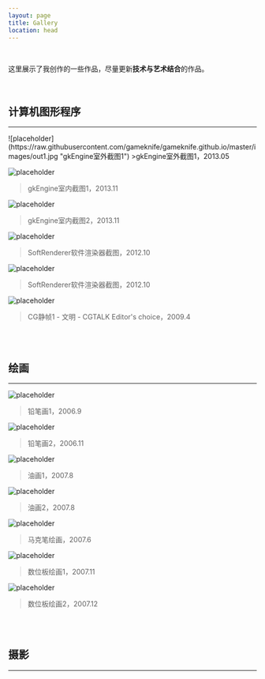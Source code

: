 ```yaml
---
layout: page
title: Gallery
location: head
---
```


<br>

这里展示了我创作的一些作品，尽量更新**技术与艺术结合**的作品。

<br>

计算机图形程序
---
<hr>
![placeholder](https://raw.githubusercontent.com/gameknife/gameknife.github.io/master/images/out1.jpg "gkEngine室外截图1")
>gkEngine室外截图1，2013.05

![placeholder](https://raw.githubusercontent.com/gameknife/gameknife.github.io/master/images/indoor1.jpg "gkEngine室内截图1")
>gkEngine室内截图1，2013.11

![placeholder](https://raw.githubusercontent.com/gameknife/gameknife.github.io/master/images/indoor2.jpg "gkEngine室内截图2")
>gkEngine室内截图2，2013.11

![placeholder](https://raw.githubusercontent.com/gameknife/gameknife.github.io/master/images/sr1.jpg "SoftRenderer软件渲染器截图")
>SoftRenderer软件渲染器截图，2012.10

![placeholder](https://raw.githubusercontent.com/gameknife/gameknife.github.io/master/images/sr2.jpg "SoftRenderer软件渲染器截图")
>SoftRenderer软件渲染器截图，2012.10

![placeholder](https://raw.githubusercontent.com/gameknife/gameknife.github.io/master/images/stills1.jpg "CG静帧1")
>CG静帧1 - 文明 - CGTALK Editor's choice，2009.4

<br>

<br>

绘画
---
<hr>

![placeholder](https://raw.githubusercontent.com/gameknife/gameknife.github.io/master/images/pencilpaint1.jpg "铅笔画1")
>铅笔画1，2006.9

![placeholder](https://raw.githubusercontent.com/gameknife/gameknife.github.io/master/images/pencilpaint2.jpg "铅笔画2")
>铅笔画2，2006.11

![placeholder](https://raw.githubusercontent.com/gameknife/gameknife.github.io/master/images/oilpaint1.jpg "油画1")
>油画1，2007.8

![placeholder](https://raw.githubusercontent.com/gameknife/gameknife.github.io/master/images/oilpaint2.jpg "油画2")
>油画2，2007.8

![placeholder](https://raw.githubusercontent.com/gameknife/gameknife.github.io/master/images/markpaint1.jpg "马克笔绘画")
>马克笔绘画，2007.6

![placeholder](https://raw.githubusercontent.com/gameknife/gameknife.github.io/master/images/digipaint1.jpg "数位板绘画1")
>数位板绘画1，2007.11

![placeholder](https://raw.githubusercontent.com/gameknife/gameknife.github.io/master/images/digipaint2.jpg "数位板绘画2")
>数位板绘画2，2007.12
<br>

<br>

摄影
---
<hr>

<br>

<br>

